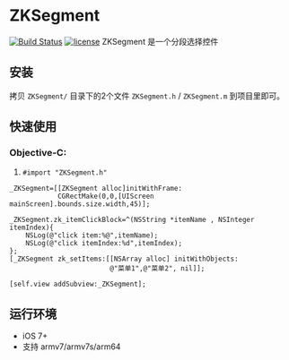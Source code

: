 # ZKSegment

[![Build Status](https://img.shields.io/badge/build-passing-blue.svg)](https://github.com/WangWenzhuang/ZKSegment)
[![license](https://img.shields.io/badge/license-MIT-blue.svg)](https://github.com/WangWenzhuang/ZKSegment)
ZKSegment 是一个分段选择控件

## 安装 ##

拷贝 `ZKSegment/` 目录下的2个文件 `ZKSegment.h` / `ZKSegment.m` 到项目里即可。

## 快速使用 ##

### Objective-C:
1. `#import "ZKSegment.h"`

```objc
_ZKSegment=[[ZKSegment alloc]initWithFrame:
            CGRectMake(0,0,[UIScreen mainScreen].bounds.size.width,45)];

_ZKSegment.zk_itemClickBlock=^(NSString *itemName , NSInteger itemIndex){
    NSLog(@"click item:%@",itemName);
    NSLog(@"click itemIndex:%d",itemIndex);
};
[_ZKSegment zk_setItems:[[NSArray alloc] initWithObjects:
                         @"菜单1",@"菜单2", nil]];

[self.view addSubview:_ZKSegment];
```

## 运行环境
- iOS 7+
- 支持 armv7/armv7s/arm64
